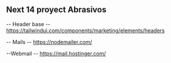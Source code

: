 ## Next 14 proyect Abrasivos

-- Header base --
https://tailwindui.com/components/marketing/elements/headers

-- Mails --
https://nodemailer.com/

--Webmail --
https://mail.hostinger.com/